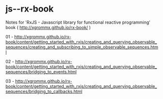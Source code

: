 # js--rx-book
Notes for 'RxJS - Javascript library for functional reactive programming' book ( http://xgrommx.github.io/rx-book/ )


01 - http://xgrommx.github.io/rx-book/content/getting_started_with_rxjs/creating_and_querying_observable_sequences/creating_and_subscribing_to_simple_observable_sequences.html

02 - http://xgrommx.github.io/rx-book/content/getting_started_with_rxjs/creating_and_querying_observable_sequences/bridging_to_events.html

03 - http://xgrommx.github.io/rx-book/content/getting_started_with_rxjs/creating_and_querying_observable_sequences/bridging_to_callbacks.html